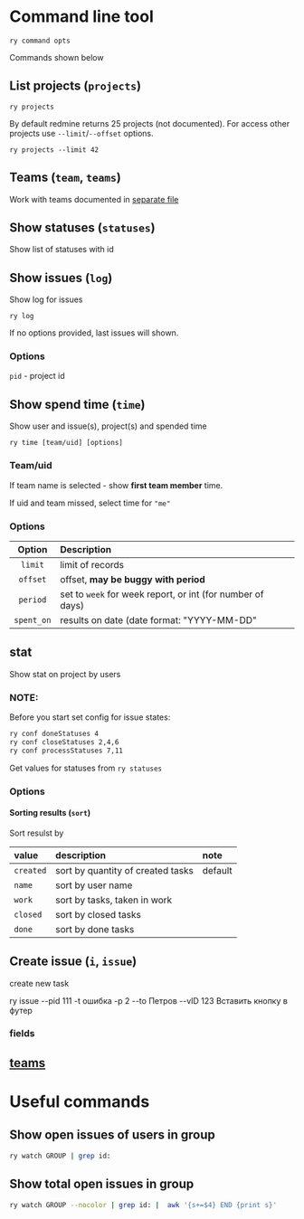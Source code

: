 # Command line tool

```
ry command opts
```

Commands shown below

## List projects (`projects`)

```
ry projects
```

By default redmine returns 25 projects (not documented). For access other projects use `--limit`/`--offset` options.

```
ry projects --limit 42
```

## Teams (`team`, `teams`)

Work with teams documented in [separate file](teams.md)


## Show statuses (`statuses`)

Show list of statuses with id

## Show issues (`log`)

Show log for issues

```
ry log
```

If no options provided, last issues will shown.

### Options

`pid` - project id


## Show spend time (`time`)


Show user and issue(s), project(s) and spended time

```
ry time [team/uid] [options]
```

### Team/uid

If team name is selected - show **first team member** time.

If uid and team missed, select time for `"me"`

### Options

| Option          | Description                                 |
|:---------------:|:--------------------------------------------|
| `limit`         | limit of records                            |
| `offset`        | offset, **may be buggy with period**        |
| `period`        | set to `week` for week report, or int (for number of days) |
| `spent_on`      | results on date (date format: "YYYY-MM-DD"  |



## stat

Show stat on project by users

### NOTE:

Before you start set config for issue states:

```bash
ry conf doneStatuses 4
ry conf closeStatuses 2,4,6
ry conf processStatuses 7,11
```

Get values for statuses from `ry statuses`


### Options

#### Sorting results (`sort`)

Sort resulst by

| value | description | note |
|:----------|:---------|:------------|
| `created` | sort by quantity of created tasks | default |
| `name`    | sort by user name         | |
| `work`    | sort by tasks, taken in work | |
| `closed`  | sort by closed tasks           | |
| `done`    | sort by done tasks        | |


## Create issue (`i`, `issue`)

create new task

ry issue --pid 111 -t ошибка -p 2 --to Петров --vID 123 Вставить кнопку в футер



### fields


## [teams](teams.md)


# Useful commands

## Show open issues of users in group

```bash
ry watch GROUP | grep id:
```

## Show total open issues in group

```bash
ry watch GROUP --nocolor | grep id: |  awk '{s+=$4} END {print s}'
```
